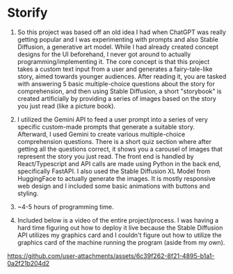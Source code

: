 # Storify

1. So this project was based off an old idea I had when ChatGPT was really getting popular and I was experimenting with prompts and also Stable Diffusion, a generative art model. While I had already created concept designs for the UI beforehand, I never got around to actually programming/implementing it. The core concept is that this project takes a custom text input from a user and generates a fairy-tale-like story, aimed towards younger audiences. After reading it, you are tasked with answering 5 basic multiple-choice questions about the story for comprehension, and then using Stable Diffusion, a short "storybook" is created artificially by providing a series of images based on the story you just read (like a picture book).  

2. I utilized the Gemini API to feed a user prompt into a series of very specific custom-made prompts that generate a suitable story. Afterward, I used Gemini to create various multiple-choice comprehension questions. There is a short quiz section where after getting all the questions correct, it shows you a carousel of images that represent the story you just read. The front end is handled by React/Typescript and API calls are made using Python in the back end, specifically FastAPI. I also used the Stable Diffusion XL Model from HuggingFace to actually generate the images. It is mostly responsive web design and I included some basic animations with buttons and styling.

3. ~4-5 hours of programming time. 

4. Included below is a video of the entire project/process. I was having a hard time figuring out how to deploy it live because the Stable Diffusion API utilizes my graphics card and I couldn't figure out how to utilize the graphics card of the machine running the program (aside from my own). 

https://github.com/user-attachments/assets/6c39f262-8f21-4895-b1a1-0a2f21b204d2

